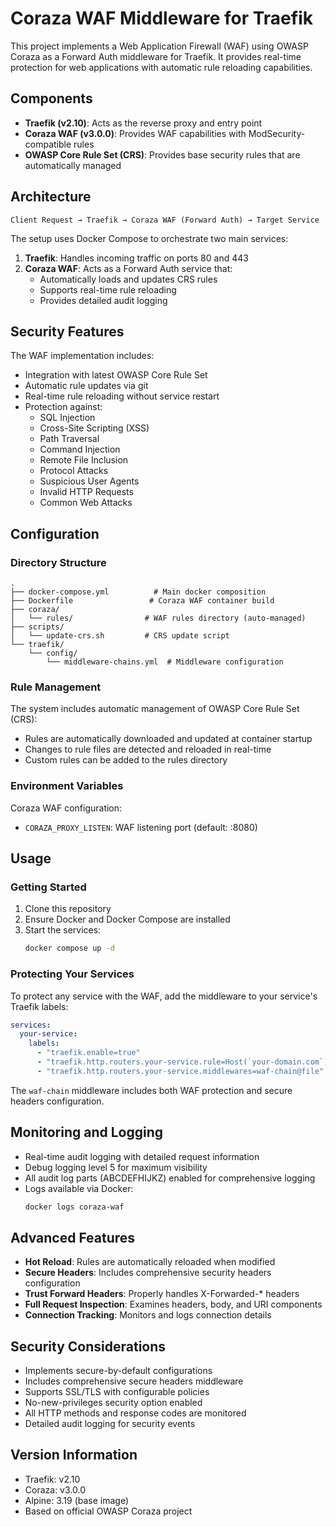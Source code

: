 # Coraza WAF Middleware for Traefik

This project implements a Web Application Firewall (WAF) using OWASP Coraza as a Forward Auth middleware for Traefik. It provides real-time protection for web applications with automatic rule reloading capabilities.

## Components

- **Traefik (v2.10)**: Acts as the reverse proxy and entry point
- **Coraza WAF (v3.0.0)**: Provides WAF capabilities with ModSecurity-compatible rules
- **OWASP Core Rule Set (CRS)**: Provides base security rules that are automatically managed

## Architecture

```
Client Request → Traefik → Coraza WAF (Forward Auth) → Target Service
```

The setup uses Docker Compose to orchestrate two main services:

1. **Traefik**: Handles incoming traffic on ports 80 and 443
2. **Coraza WAF**: Acts as a Forward Auth service that:
   - Automatically loads and updates CRS rules
   - Supports real-time rule reloading
   - Provides detailed audit logging

## Security Features

The WAF implementation includes:
- Integration with latest OWASP Core Rule Set
- Automatic rule updates via git
- Real-time rule reloading without service restart
- Protection against:
  - SQL Injection
  - Cross-Site Scripting (XSS)
  - Path Traversal
  - Command Injection
  - Remote File Inclusion
  - Protocol Attacks
  - Suspicious User Agents
  - Invalid HTTP Requests
  - Common Web Attacks

## Configuration

### Directory Structure
```
.
├── docker-compose.yml          # Main docker composition
├── Dockerfile                 # Coraza WAF container build
├── coraza/
│   └── rules/                # WAF rules directory (auto-managed)
├── scripts/
│   └── update-crs.sh         # CRS update script
└── traefik/
    └── config/
        └── middleware-chains.yml  # Middleware configuration
```

### Rule Management

The system includes automatic management of OWASP Core Rule Set (CRS):
- Rules are automatically downloaded and updated at container startup
- Changes to rule files are detected and reloaded in real-time
- Custom rules can be added to the rules directory

### Environment Variables

Coraza WAF configuration:
- `CORAZA_PROXY_LISTEN`: WAF listening port (default: :8080)

## Usage

### Getting Started

1. Clone this repository
2. Ensure Docker and Docker Compose are installed
3. Start the services:
   ```bash
   docker compose up -d
   ```

### Protecting Your Services

To protect any service with the WAF, add the middleware to your service's Traefik labels:

```yaml
services:
  your-service:
    labels:
      - "traefik.enable=true"
      - "traefik.http.routers.your-service.rule=Host(`your-domain.com`)"
      - "traefik.http.routers.your-service.middlewares=waf-chain@file"
```

The `waf-chain` middleware includes both WAF protection and secure headers configuration.

## Monitoring and Logging

- Real-time audit logging with detailed request information
- Debug logging level 5 for maximum visibility
- All audit log parts (ABCDEFHIJKZ) enabled for comprehensive logging
- Logs available via Docker:
  ```bash
  docker logs coraza-waf
  ```

## Advanced Features

- **Hot Reload**: Rules are automatically reloaded when modified
- **Secure Headers**: Includes comprehensive security headers configuration
- **Trust Forward Headers**: Properly handles X-Forwarded-* headers
- **Full Request Inspection**: Examines headers, body, and URI components
- **Connection Tracking**: Monitors and logs connection details

## Security Considerations

- Implements secure-by-default configurations
- Includes comprehensive secure headers middleware
- Supports SSL/TLS with configurable policies
- No-new-privileges security option enabled
- All HTTP methods and response codes are monitored
- Detailed audit logging for security events

## Version Information

- Traefik: v2.10
- Coraza: v3.0.0
- Alpine: 3.19 (base image)
- Based on official OWASP Coraza project